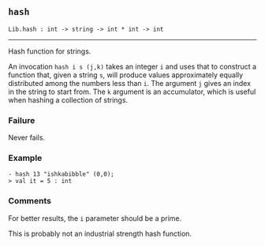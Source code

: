 ## `hash`

``` hol4
Lib.hash : int -> string -> int * int -> int
```

------------------------------------------------------------------------

Hash function for strings.

An invocation `hash i s (j,k)` takes an integer `i` and uses that to
construct a function that, given a string `s`, will produce values
approximately equally distributed among the numbers less than `i`. The
argument `j` gives an index in the string to start from. The `k`
argument is an accumulator, which is useful when hashing a collection of
strings.

### Failure

Never fails.

### Example

``` hol4
- hash 13 "ishkabibble" (0,0);
> val it = 5 : int
```

### Comments

For better results, the `i` parameter should be a prime.

This is probably not an industrial strength hash function.
